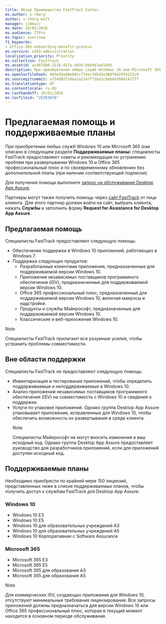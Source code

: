 ```yaml
---
title: Обзор Преимущества FastTrack Center
ms.author: v-rberg
author: v-rberg-msft
manager: jimmuir
ms.date: 10/01/2018
ms.audience: ITPro
ms.topic: overview
f1_keywords:
- office-365-onboarding-benefit-process
ms.service: o365-administration
localization_priority: Priority
ms.collection: FastTrack
ms.assetid: ac467db0-3118-41fa-a93d-bb5de1e414d5
description: При приобретении любых служб Windows 10 или Microsoft 365 специалисты FastTrack предоставляют советы и рекомендации по устранению проблем при развертывании Windows 10 и Office 365 профессиональный плюс и по своевременному обновлению без дополнительной платы (при наличии соответствующей подписки).
ms.openlocfilehash: 493e38ad0e091c77eec78bd2e388f8429fe223c0
ms.sourcegitcommit: a754d02f1dea1a2147f716a2cbebda7b68141777
ms.translationtype: HT
ms.contentlocale: ru-RU
ms.lasthandoff: 10/01/2018
ms.locfileid: "25353676"
---
```

# <a name="assistance-offered-and-eligible-plans"></a>Предлагаемая помощь и поддерживаемые планы   

При приобретении любых служб Windows 10 или Microsoft 365 (как описано в следующем разделе **Поддерживаемые планы**) специалисты FastTrack предоставляют советы и рекомендации по устранению проблем при развертывании Windows 10 и Office 365 профессиональный плюс и по своевременному обновлению без дополнительной платы (при наличии соответствующей подписки).

Для получения помощи выполните [запрос на обслуживание Desktop App Assure](https://go.microsoft.com/fwlink/?linkid=2022721).

Партнеры могут также получить помощь через [сайт FastTrack](https://go.microsoft.com/fwlink/?linkid=780698) от лица клиента. Для этого партнер должен войти на сайт, выбрать клиента, нажать **Службы** и заполнить форму **Request for Assistance for Desktop App Assure**.

## <a name="assistance-offered"></a>Предлагаемая помощь

Специалисты FastTrack предоставляют следующую помощь:
- Обеспечение поддержки в Windows 10 приложений, работающих в Windows 7.
- Поддержка следующих продуктов:
    - Разработанные клиентами приложения, предназначенные для поддерживаемой версии Windows 10.
    - Приложения независимых поставщиков программного обеспечения (ISV), предназначенные для поддерживаемой версии Windows 10.
    - Office 365 профессиональный плюс, предназначенный для поддерживаемой версии Windows 10, включая макросы и надстройки.
    - Продукты и службы Майкрософт, предназначенные для поддерживаемой версии Windows 10.
    - Классические и веб-приложения Windows 10.
> [!NOTE]
> Специалисты FastTrack прилагают все разумные усилия, чтобы устранить проблемы совместимости. 

## <a name="out-of-scope"></a>Вне области поддержки

Специалисты FastTrack не предоставляют следующую помощь:
- Инвентаризация и тестирование приложений, чтобы определить поддерживаемые и неподдерживаемые в Windows 10.
- Анализ приложений независимых поставщиков программного обеспечения (ISV) на совместимость с Windows 10 и сведений о поддержке.
- Услуги по упаковке приложений. Однако группа Desktop App Assure упаковывает приложения, исправленные для Windows 10, чтобы обеспечить возможность их развертывания в среде клиента.
    > [!NOTE]
    > Специалисты Майкрософт не могут вносить изменения в ваш исходный код. Однако группа Desktop App Assure предоставляет руководство для разработчиков приложений, если для приложений доступен исходный код.

 
## <a name="eligible-plans"></a>Поддерживаемые планы

Необходимо приобрести по крайней мере 150 лицензий, представленных ниже в списке поддерживаемых планов, чтобы получить доступ к службам FastTrack для Desktop App Assure:

### <a name="windows-10"></a>Windows 10
- Windows 10 E3
- Windows 10 E5
- Windows 10 для образовательных учреждений A3
- Windows 10 для образовательных учреждений A5 
- Windows 10 Корпоративная с Software Assurance

### <a name="microsoft-365"></a>Microsoft 365
- Microsoft 365 E3
- Microsoft 365 E5
- Microsoft 365 для образования A3
- Microsoft 365 для образования A5

> [!NOTE]
> Для коммерческих ISV, создающих приложения для Windows 10, отсутствуют минимальные требования лицензирования. Все запросы приложений должны предназначаться для версии Windows 10 или Office 365 профессиональный плюс, которая в текущий момент находится в основном периоде обслуживания. 
